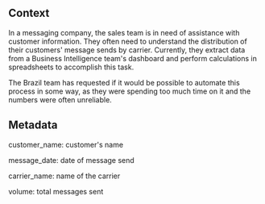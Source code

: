 ## Context
In a messaging company, the sales team is in need of assistance with customer information. They often need to understand the distribution of their customers' message sends by carrier. Currently, they extract data from a Business Intelligence team's dashboard and perform calculations in spreadsheets to accomplish this task.

The Brazil team has requested if it would be possible to automate this process in some way, as they were spending too much time on it and the numbers were often unreliable.

## Metadata
customer_name: customer's name

message_date: date of message send

carrier_name: name of the carrier

volume: total messages sent
